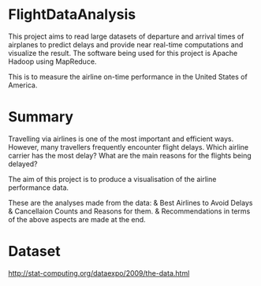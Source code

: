 # FlightDataAnalysis
This project aims to read large datasets of departure and arrival times of airplanes to predict delays and provide near real-time computations and visualize the result.
The software being used for this project is Apache Hadoop using MapReduce.

This is to measure the airline on-time performance in the United States of America.

# Summary
Travelling via airlines is one of the most important and efficient ways. However, many travellers frequently encounter flight delays. Which airline carrier has the most delay? What are the main reasons for the flights being delayed? 

The aim of this project is to produce a visualisation of the airline performance data.

These are the analyses made from the data:
& Best Airlines to Avoid Delays
& Cancellaion Counts and Reasons for them.
& Recommendations in terms of the above aspects are made at the end.

# Dataset
http://stat-computing.org/dataexpo/2009/the-data.html
